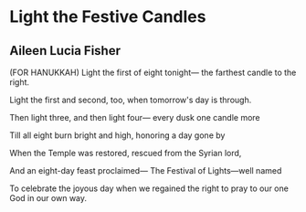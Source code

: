 # Light the Festive Candles
## Aileen Lucia Fisher
(FOR HANUKKAH)
Light the first of eight tonight—
the farthest candle to the right.

Light the first and second, too,
when tomorrow's day is through.

Then light three, and then light four—
every dusk one candle more

Till all eight burn bright and high,
honoring a day gone by

When the Temple was restored,
rescued from the Syrian lord,

And an eight-day feast proclaimed—
The Festival of Lights—well named

To celebrate the joyous day
when we regained the right to pray
to our one God in our own way.